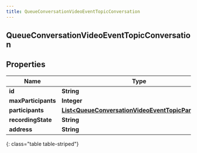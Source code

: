 ```yaml
---
title: QueueConversationVideoEventTopicConversation
---
```

## QueueConversationVideoEventTopicConversation


## Properties

| Name | Type | Description | Notes |
| ------------ | ------------- | ------------- | ------------- |
| **id** | **String** |  |  [optional] |
| **maxParticipants** | **Integer** |  |  [optional] |
| **participants** | [**List&lt;QueueConversationVideoEventTopicParticipant&gt;**](QueueConversationVideoEventTopicParticipant.html) |  |  [optional] |
| **recordingState** | **String** |  |  [optional] |
| **address** | **String** |  |  [optional] |
{: class="table table-striped"}



